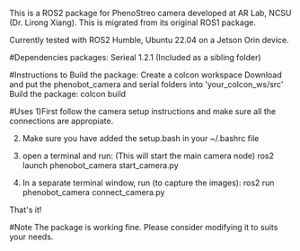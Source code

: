 This is a ROS2 package for PhenoStreo camera developed at AR Lab, NCSU (Dr. Lirong Xiang).
This is migrated from its original ROS1 package.

Currently tested with ROS2 Humble, Ubuntu 22.04 on a Jetson Orin device.

#Dependencies packages:
Serieal 1.2.1
(Included as a sibling folder)

#Instructions to Build the package:
Create a colcon workspace
Download and put the phenobot_camera and serial folders into 'your_colcon_ws/src' 
Build the package:
colcon build

#Uses
1)First follow the camera setup instructions and make sure all the connections are appropiate.

2) Make sure you have added the setup.bash in your ~/.bashrc file

3) open a terminal and run: (This will start the main camera node)
ros2 launch phenobot_camera start_camera.py
	
4) In a separate terminal window, run (to capture the images):
 ros2 run phenobot_camera connect_camera.py
 
 
 That's it!
 
 #Note
 The package is working fine. Please consider modifying it to suits your needs. 

	
